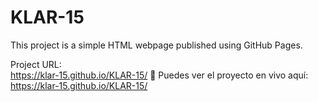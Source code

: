 # KLAR-15

This project is a simple HTML webpage published using GitHub Pages.

Project URL:  
https://klar-15.github.io/KLAR-15/
🔗 Puedes ver el proyecto en vivo aquí: https://klar-15.github.io/KLAR-15/
